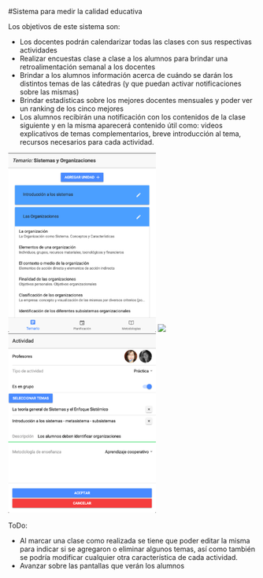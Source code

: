 #Sistema para medir la calidad educativa

Los objetivos de este sistema son:
* Los docentes podrán calendarizar todas las clases con sus respectivas actividades
* Realizar encuestas clase a clase a los alumnos para brindar una retroalimentación semanal a los docentes
* Brindar a los alumnos información acerca de cuándo se darán los distintos temas de las cátedras (y que puedan activar notificaciones sobre las mismas)
* Brindar estadísticas sobre los mejores docentes mensuales y poder ver un ranking de los cinco mejores
* Los alumnos recibirán una notificación con los contenidos de la clase siguiente y en la misma aparecerá contenido útil como: videos explicativos de temas complementarios, breve introducción al tema, recursos necesarios para cada actividad.

<img src="src/assets/imgs/temario.png" width="300">
<img src="src/assets/imgs/planificación.png" width="300">
<img src="src/assets/imgs/nueva_actividad.png" width="300">

ToDo:
* Al marcar una clase como realizada se tiene que poder editar la misma para indicar si se agregaron o eliminar algunos temas, así como también se podría modificar cualquier otra característica de cada actividad.
* Avanzar sobre las pantallas que verán los alumnos
